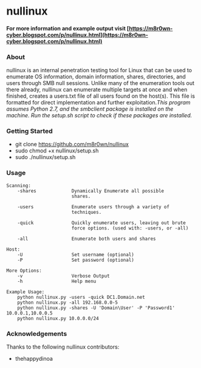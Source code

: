 # nullinux

#### For more information and example output visit [https://m8r0wn-cyber.blogspot.com/p/nullinux.html](https://m8r0wn-cyber.blogspot.com/p/nullinux.html)

### About
nullinux is an internal penetration testing tool for Linux that can be used to enumerate OS information, domain information, shares, directories, and users through SMB null sessions. Unlike many of the enumeration tools out there already, nullinux can enumerate multiple targets at once and when finished, creates a users.txt file of all users found on the host(s). This file is formatted for direct implementation and further exploitation._This program assumes Python 2.7, and the smbclient package is installed on the machine. Run the setup.sh script to check if these packages are installed._

### Getting Started
* git clone https://github.com/m8r0wn/nullinux
* sudo chmod +x nullinux/setup.sh
* sudo ./nullinux/setup.sh

### Usage
    Scanning:
        -shares             Dynamically Enumerate all possible
                            shares.

        -users              Enumerate users through a variety of
                            techniques.

        -quick              Quickly enumerate users, leaving out brute
                            force options. (used with: -users, or -all)

        -all                Enumerate both users and shares

    Host:
        -U                  Set username (optional)
        -P                  Set password (optional)

    More Options:
        -v                  Verbose Output
        -h                  Help menu

    Example Usage:
        python nullinux.py -users -quick DC1.Domain.net
        python nullinux.py -all 192.168.0.0-5
        python nullinux.py -shares -U 'Domain\User' -P 'Password1' 10.0.0.1,10.0.0.5
        python nullinux.py 10.0.0.0/24

### Acknowledgements
Thanks to the following nullinux contributors:
* thehappydinoa


